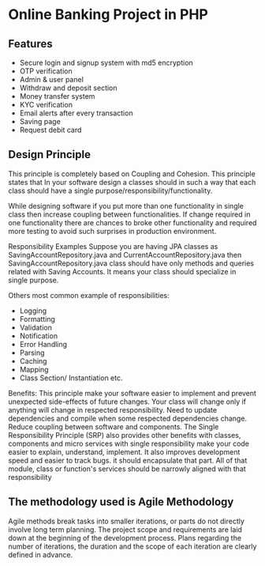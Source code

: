 
# Online Banking Project in PHP

## Features

- Secure login and signup system with md5 encryption
- OTP verification 
- Admin & user panel
- Withdraw and deposit section
- Money transfer system
- KYC verification
- Email alerts after every transaction
- Saving page
- Request debit card 

## Design Principle

This principle is completely based on Coupling and Cohesion. This principle states that In your software design a classes should in such a way that each class should have a single purpose/responsibility/functionality.

While designing software if you put more than one functionality in single class then increase coupling between functionalities. If change required in one functionality there are chances to broke other functionality and required more testing to avoid such surprises in production environment.

 Responsibility Examples
Suppose you are having JPA classes as  SavingAccountRepository.java and CurrentAccountRepository.java then SavingAccountRepository.java class should have only methods and queries related with Saving Accounts. It means your class should specialize in single purpose.

Others most common example of responsibilities:

- Logging
- Formatting
- Validation
- Notification
- Error Handling
- Parsing
- Caching
- Mapping
- Class Section/ Instantiation etc.


Benefits:
This principle make your software easier to implement and prevent unexpected side-effects of future changes.
Your class will change only if anything will change in respected responsibility.
Need to update dependencies and compile when some respected dependencies change.
Reduce coupling between software and components.
The Single Responsibility Principle (SRP) also provides other benefits with classes, components and micro services with single responsibility make your code easier to explain, understand, implement. It also improves development speed and easier to track bugs. it should encapsulate that part. All of that module, class or function's services should be narrowly aligned with that responsibility

## The methodology used is Agile Methodology

 Agile methods break tasks into smaller iterations, or parts do not directly involve long term planning. The project scope and requirements are laid down at the beginning of the development process. Plans regarding the number of iterations, the duration and the scope of each iteration are clearly defined in advance.


